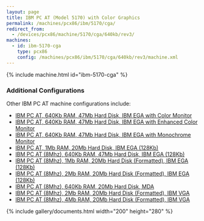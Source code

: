 ```yaml
---
layout: page
title: IBM PC AT (Model 5170) with Color Graphics
permalink: /machines/pcx86/ibm/5170/cga/
redirect_from:
  - /devices/pcx86/machine/5170/cga/640kb/rev3/
machines:
  - id: ibm-5170-cga
    type: pcx86
    config: /machines/pcx86/ibm/5170/cga/640kb/rev3/machine.xml
---
```


{% include machine.html id="ibm-5170-cga" %}

### Additional Configurations

Other IBM PC AT machine configurations include:

- [IBM PC AT, 640Kb RAM, 47Mb Hard Disk, IBM EGA with Color Monitor](/machines/pcx86/ibm/5170/ega/640kb/rev1/color/machine.xml)
- [IBM PC AT, 640Kb RAM, 47Mb Hard Disk, IBM EGA with Enhanced Color Monitor](/machines/pcx86/ibm/5170/ega/640kb/rev1/enhanced/machine.xml)
- [IBM PC AT, 640Kb RAM, 47Mb Hard Disk, IBM EGA with Monochrome Monitor](/machines/pcx86/ibm/5170/ega/640kb/rev1/mono/machine.xml)
- [IBM PC AT, 1Mb RAM, 20Mb Hard Disk, IBM EGA (128Kb)](/machines/pcx86/ibm/5170/ega/1024kb/rev1/machine.xml)
- [IBM PC AT (8Mhz), 640Kb RAM, 47Mb Hard Disk, IBM EGA (128Kb)](/machines/pcx86/ibm/5170/ega/640kb/rev3/machine.xml)
- [IBM PC AT (8Mhz), 1Mb RAM, 20Mb Hard Disk (Formatted), IBM EGA (128Kb)](/machines/pcx86/ibm/5170/ega/1024kb/rev3/machine.xml)
- [IBM PC AT (8Mhz), 2Mb RAM, 20Mb Hard Disk (Formatted), IBM EGA (128Kb)](/machines/pcx86/ibm/5170/ega/2048kb/rev3/machine.xml)
- [IBM PC AT (8Mhz), 640Kb RAM, 20Mb Hard Disk, MDA](/machines/pcx86/ibm/5170/mda/640kb/rev3/machine.xml)
- [IBM PC AT (8Mhz), 2Mb RAM, 20Mb Hard Disk (Formatted), IBM VGA](/machines/pcx86/ibm/5170/vga/2048kb/machine.xml)
- [IBM PC AT (8Mhz), 4Mb RAM, 20Mb Hard Disk (Formatted), IBM VGA](/machines/pcx86/ibm/5170/vga/4096kb/machine.xml)

{% include gallery/documents.html width="200" height="280" %}
